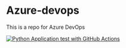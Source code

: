 # Azure-devops
This is a repo for Azure DevOps

[![Python Application test with GitHub Actions](https://github.com/RaymondDavison/Azure-devops/actions/workflows/main.yml/badge.svg)](https://github.com/RaymondDavison/Azure-devops/actions/workflows/main.yml)
